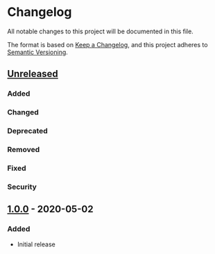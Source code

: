 # Changelog
All notable changes to this project will be documented in this file.

The format is based on [Keep a Changelog](https://keepachangelog.com/en/1.0.0/),
and this project adheres to [Semantic Versioning](https://semver.org/spec/v2.0.0.html).

## [Unreleased]

### Added

### Changed

### Deprecated

### Removed

### Fixed

### Security

## [1.0.0] - 2020-05-02

### Added
- Initial release

[Unreleased]: https://github.com/idabmat/yatzy/compare/v1.0.0...HEAD
[1.0.0]: https://github.com/idabmat/yatzy/compare/701ab0a...v1.0.0
